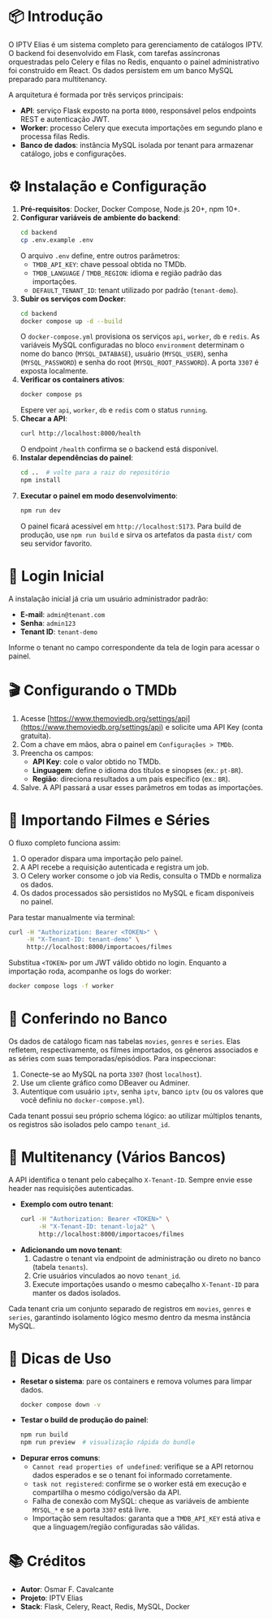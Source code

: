 # 📦 Introdução

O IPTV Elias é um sistema completo para gerenciamento de catálogos IPTV. O backend foi desenvolvido em Flask, com tarefas assíncronas orquestradas pelo Celery e filas no Redis, enquanto o painel administrativo foi construído em React. Os dados persistem em um banco MySQL preparado para multitenancy.

A arquitetura é formada por três serviços principais:

- **API**: serviço Flask exposto na porta `8000`, responsável pelos endpoints REST e autenticação JWT.
- **Worker**: processo Celery que executa importações em segundo plano e processa filas Redis.
- **Banco de dados**: instância MySQL isolada por tenant para armazenar catálogo, jobs e configurações.

# ⚙️ Instalação e Configuração

1. **Pré-requisitos**: Docker, Docker Compose, Node.js 20+, npm 10+.
2. **Configurar variáveis de ambiente do backend**:
   ```bash
   cd backend
   cp .env.example .env
   ```
   O arquivo `.env` define, entre outros parâmetros:
   - `TMDB_API_KEY`: chave pessoal obtida no TMDb.
   - `TMDB_LANGUAGE` / `TMDB_REGION`: idioma e região padrão das importações.
   - `DEFAULT_TENANT_ID`: tenant utilizado por padrão (`tenant-demo`).
3. **Subir os serviços com Docker**:
   ```bash
   cd backend
   docker compose up -d --build
   ```
   O `docker-compose.yml` provisiona os serviços `api`, `worker`, `db` e `redis`. As variáveis MySQL configuradas no bloco `environment` determinam o nome do banco (`MYSQL_DATABASE`), usuário (`MYSQL_USER`), senha (`MYSQL_PASSWORD`) e senha do root (`MYSQL_ROOT_PASSWORD`). A porta `3307` é exposta localmente.
4. **Verificar os containers ativos**:
   ```bash
   docker compose ps
   ```
   Espere ver `api`, `worker`, `db` e `redis` com o status `running`.
5. **Checar a API**:
   ```bash
   curl http://localhost:8000/health
   ```
   O endpoint `/health` confirma se o backend está disponível.
6. **Instalar dependências do painel**:
   ```bash
   cd ..  # volte para a raiz do repositório
   npm install
   ```
7. **Executar o painel em modo desenvolvimento**:
   ```bash
   npm run dev
   ```
   O painel ficará acessível em `http://localhost:5173`. Para build de produção, use `npm run build` e sirva os artefatos da pasta `dist/` com seu servidor favorito.

# 🔑 Login Inicial

A instalação inicial já cria um usuário administrador padrão:

- **E-mail**: `admin@tenant.com`
- **Senha**: `admin123`
- **Tenant ID**: `tenant-demo`

Informe o tenant no campo correspondente da tela de login para acessar o painel.

# 🎬 Configurando o TMDb

1. Acesse [https://www.themoviedb.org/settings/api](https://www.themoviedb.org/settings/api) e solicite uma API Key (conta gratuita).
2. Com a chave em mãos, abra o painel em `Configurações > TMDb`.
3. Preencha os campos:
   - **API Key**: cole o valor obtido no TMDb.
   - **Linguagem**: define o idioma dos títulos e sinopses (ex.: `pt-BR`).
   - **Região**: direciona resultados a um país específico (ex.: `BR`).
4. Salve. A API passará a usar esses parâmetros em todas as importações.

# 🧾 Importando Filmes e Séries

O fluxo completo funciona assim:

1. O operador dispara uma importação pelo painel.
2. A API recebe a requisição autenticada e registra um job.
3. O Celery worker consome o job via Redis, consulta o TMDb e normaliza os dados.
4. Os dados processados são persistidos no MySQL e ficam disponíveis no painel.

Para testar manualmente via terminal:

```bash
curl -H "Authorization: Bearer <TOKEN>" \
     -H "X-Tenant-ID: tenant-demo" \
     http://localhost:8000/importacoes/filmes
```

Substitua `<TOKEN>` por um JWT válido obtido no login. Enquanto a importação roda, acompanhe os logs do worker:

```bash
docker compose logs -f worker
```

# 💾 Conferindo no Banco

Os dados de catálogo ficam nas tabelas `movies`, `genres` e `series`. Elas refletem, respectivamente, os filmes importados, os gêneros associados e as séries com suas temporadas/episódios. Para inspeccionar:

1. Conecte-se ao MySQL na porta `3307` (host `localhost`).
2. Use um cliente gráfico como DBeaver ou Adminer.
3. Autentique com usuário `iptv`, senha `iptv`, banco `iptv` (ou os valores que você definiu no `docker-compose.yml`).

Cada tenant possui seu próprio schema lógico: ao utilizar múltiplos tenants, os registros são isolados pelo campo `tenant_id`.

# 🧩 Multitenancy (Vários Bancos)

A API identifica o tenant pelo cabeçalho `X-Tenant-ID`. Sempre envie esse header nas requisições autenticadas.

- **Exemplo com outro tenant**:
  ```bash
  curl -H "Authorization: Bearer <TOKEN>" \
       -H "X-Tenant-ID: tenant-loja2" \
       http://localhost:8000/importacoes/filmes
  ```
- **Adicionando um novo tenant**:
  1. Cadastre o tenant via endpoint de administração ou direto no banco (tabela `tenants`).
  2. Crie usuários vinculados ao novo `tenant_id`.
  3. Execute importações usando o mesmo cabeçalho `X-Tenant-ID` para manter os dados isolados.

Cada tenant cria um conjunto separado de registros em `movies`, `genres` e `series`, garantindo isolamento lógico mesmo dentro da mesma instância MySQL.

# 🧠 Dicas de Uso

- **Resetar o sistema**: pare os containers e remova volumes para limpar dados.
  ```bash
  docker compose down -v
  ```
- **Testar o build de produção do painel**:
  ```bash
  npm run build
  npm run preview  # visualização rápida do bundle
  ```
- **Depurar erros comuns**:
  - `Cannot read properties of undefined`: verifique se a API retornou dados esperados e se o tenant foi informado corretamente.
  - `task not registered`: confirme se o worker está em execução e compartilha o mesmo código/versão da API.
  - Falha de conexão com MySQL: cheque as variáveis de ambiente `MYSQL_*` e se a porta `3307` está livre.
  - Importação sem resultados: garanta que a `TMDB_API_KEY` está ativa e que a linguagem/região configuradas são válidas.

# 📚 Créditos

- **Autor**: Osmar F. Cavalcante
- **Projeto**: IPTV Elias
- **Stack**: Flask, Celery, React, Redis, MySQL, Docker
